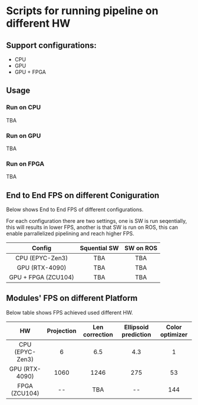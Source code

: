 # Scripts for running pipeline on different HW

## Support configurations:
- CPU
- GPU
- GPU + FPGA

## Usage

### Run on CPU

TBA

### Run on GPU

TBA

### Run on FPGA

TBA

## End to End FPS on different Coniguration

Below shows End to End FPS of different configurations.

For each configuration there are two settings, one is SW is run seqentially, this will results in lower FPS, another is that SW is run on ROS, this can enable parrallelized pipelining and reach higher FPS.

| Config          | Squential SW | SW on ROS |
|:-----------------:|:-------------:|:-------------:|
| CPU (EPYC-Zen3)       | TBA |TBA|
| GPU (RTX-4090)        | TBA |TBA|
| GPU + FPGA (ZCU104)   | TBA |TBA|


## Modules' FPS on different Platform

Below table shows FPS achieved used different HW.

| HW          | Projection | Len correction | Ellipsoid prediction | Color optimizer |
|:----------------:|:----------:|:--------------:|:--------------------:|:---------------:|
| CPU (EPYC-Zen3)   | 6          | 6.5            | 4.3                  | 1               |
| GPU (RTX-4090)   | 1060       | 1246           | 275                  | 53              |
| FPGA (ZCU104)   | --      | TBA           | --                   | 144            |
